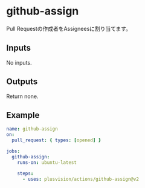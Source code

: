 # github-assign

Pull Requestの作成者をAssigneesに割り当てます。

## Inputs

No inputs.

## Outputs

Return none.

## Example

```yaml
name: github-assign
on:
  pull_request: { types: [opened] }

jobs:
  github-assign:
    runs-on: ubuntu-latest

    steps:
      - uses: plusvision/actions/github-assign@v2
```
